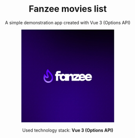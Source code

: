 <div style="margin-top:0; padding-top:0" align="center">
<h1 style="margin-top:0">Fanzee movies list</h1>
<p>A simple demonstration app created with Vue 3 (Options API)</p>
  
<img src="/public/fanzee-poster.jpg" width="300"/>

<p>Used technology stack: <b>Vue 3 (Options API)</b></p>
